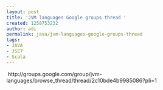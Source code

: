 ```yaml
---
layout: post
title: 'JVM languages Google groups thread '
created: 1258753232
author: adi
permalink: java/jvm-languages-google-groups-thread
tags:
- JAVA
- JSE7
- Scala
---
```

<p>&nbsp;http://groups.google.com/group/jvm-languages/browse_thread/thread/2c10bde4b9985086?pli=1</p>
